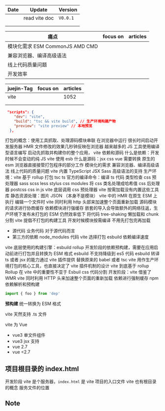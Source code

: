 | Date | Update        | Version  |
| ---- | ------------- | -------- |
|      | read vite doc | `V0.0.1` |
|      |               |          |
|      |               |          |

| 痛点                            | focus on | articles |
| ------------------------------- | -------- | -------- |
| 模块化需求 ESM CommonJS AMD CMD |          |          |
| 兼容浏览器、编译高级语法        |          |          |
| 线上代码质量问题                |          |          |
| 开发效率                        |          |          |

| juejin-Tag | focus on | articles |
| ---------- | -------- | -------- |
| vite       |          | 1052     |
|            |          |          |
|            |          |          |

```json
 "scripts": {
    "dev": "vite",
    "build": "tsc && vite build", // 生产环境构建产物
    "preview": "vite preview" // 本地预览
  },
```

打包的概念：使用工具抓取、处理源码模块串联 在浏览器中运行
很长时间启动开发服务器 HMR 文件修改的效果几秒钟反映在浏览器
越来越多的 JS 工具使用编译型语言编写
启动先抓取并构建你的整个应用，
vite 依赖和源码
什么是依赖：开发时候不会变动的纯 JS vite 使用 esb
什么是源码：jsx css vue 需要转换 原生的 esm 浏览器直接接管打包程序的部分工作
模块化的需求
兼容浏览器、编译高级语法
线上代码的质量问题
vite 内置 TypeScript JSX Sass 高级语法的支持
生产环境：vite 基于 rollup 打包
tsc ts 官方的编译命令：编译 ts 代码 类型检查
css 预处理器 sass scss less stylus
css modules 将 css 类名处理成哈希值
css 后处理器 postcss
css in js
vite 底层调用 css 预处理器 vite 按需加载没有内置这些工具库
静态资源处理：图片 JSON （本身不是模块）
vite 中的 HMR 在原生 ESM 上执行 编辑一个文件时
vite 同时利用 http 头部来加速整个页面重新加载 源码模块的请求进行协商缓存 依赖模块进行强缓存
嵌套的导入会导致额外的网络往返，生产环境下发布未打包的 ESM 仍然效率低下 将代码 tree-shaking 懒加载和 chunk 分割
vite 提倡不打包的构建工具 开发时候模块按需编译 不用先打包完再加载

- 源代码 业务代码 对于源代码而言
- 第三方的依赖 node_modules 代码 vite 选择打包 esbuild 依赖编译速度

vite 底层使用的构建引擎：esbuild rollup
开发阶段的依赖预构建，需要在应用启动前进行打包并且转换为 ESM 格式
esbuild 不支持降级到 es5 代码
esbuild 转译 ts 或者 jsx 的能力通过 vite 插件提供
替换原来的 babel 或者 tsc
vite 用作生产环境打包的核心工具，也直接决定了 vite 插件机制的设计 vite 到底基于 rollup
Rollup 在 vite 中的重要性不亚于 Esbuil
css 代码分割
开发阶段：vite 借鉴了 WMR
vite 同时利用 HTTP 头来加速整个页面的重新加载
依赖进行强制缓存
npm 依赖解析和预构建

```js
import { foo } from 'dep'
```

**预构建** 统一转换为 ESM 格式

vite 天然支持 .ts 文件

vite 为 Vue

- vue3 单文件组件
- vue3 jsx 支持
- vue 2.7
- vue <2.7

## 项目根目录的 index.html

开发阶段 vite 是个服务器，`index.html` 是 vite 项目的入口文件
vite 也有根目录的概念 服务文件的位置



## Note

